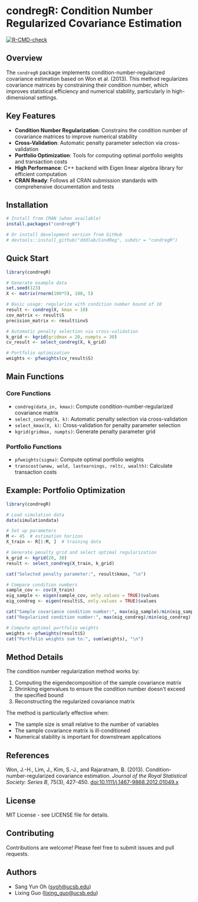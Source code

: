 # condregR: Condition Number Regularized Covariance Estimation

[![R-CMD-check](https://github.com/dddlab/CondReg/workflows/R-CMD-check/badge.svg)](https://github.com/dddlab/CondReg/actions)

## Overview

The `condregR` package implements condition-number-regularized covariance estimation based on Won et al. (2013). This method regularizes covariance matrices by constraining their condition number, which improves statistical efficiency and numerical stability, particularly in high-dimensional settings.

## Key Features

- **Condition Number Regularization**: Constrains the condition number of covariance matrices to improve numerical stability
- **Cross-Validation**: Automatic penalty parameter selection via cross-validation
- **Portfolio Optimization**: Tools for computing optimal portfolio weights and transaction costs
- **High Performance**: C++ backend with Eigen linear algebra library for efficient computation
- **CRAN Ready**: Follows all CRAN submission standards with comprehensive documentation and tests

## Installation

```r
# Install from CRAN (when available)
install.packages("condregR")

# Or install development version from GitHub
# devtools::install_github("dddlab/CondReg", subdir = "condregR")
```

## Quick Start

```r
library(condregR)

# Generate example data
set.seed(123)
X <- matrix(rnorm(100*5), 100, 5)

# Basic usage: regularize with condition number bound of 10
result <- condreg(X, kmax = 10)
cov_matrix <- result$S
precision_matrix <- result$invS

# Automatic penalty selection via cross-validation
k_grid <- kgrid(gridmax = 20, numpts = 30)
cv_result <- select_condreg(X, k_grid)

# Portfolio optimization
weights <- pfweights(cv_result$S)
```

## Main Functions

### Core Functions

- `condreg(data_in, kmax)`: Compute condition-number-regularized covariance matrix
- `select_condreg(X, k)`: Automatic penalty selection via cross-validation
- `select_kmax(X, k)`: Cross-validation for penalty parameter selection
- `kgrid(gridmax, numpts)`: Generate penalty parameter grid

### Portfolio Functions

- `pfweights(sigma)`: Compute optimal portfolio weights
- `transcost(wnew, wold, lastearnings, reltc, wealth)`: Calculate transaction costs

## Example: Portfolio Optimization

```r
library(condregR)

# Load simulation data
data(simulationdata)

# Set up parameters
M <- 45  # estimation horizon
X_train <- R[1:M, ]  # training data

# Generate penalty grid and select optimal regularization
k_grid <- kgrid(20, 30)
result <- select_condreg(X_train, k_grid)

cat("Selected penalty parameter:", result$kmax, "\n")

# Compare condition numbers
sample_cov <- cov(X_train)
eig_sample <- eigen(sample_cov, only.values = TRUE)$values
eig_condreg <- eigen(result$S, only.values = TRUE)$values

cat("Sample covariance condition number:", max(eig_sample)/min(eig_sample), "\n")
cat("Regularized condition number:", max(eig_condreg)/min(eig_condreg), "\n")

# Compute optimal portfolio weights
weights <- pfweights(result$S)
cat("Portfolio weights sum to:", sum(weights), "\n")
```

## Method Details

The condition number regularization method works by:

1. Computing the eigendecomposition of the sample covariance matrix
2. Shrinking eigenvalues to ensure the condition number doesn't exceed the specified bound
3. Reconstructing the regularized covariance matrix

The method is particularly effective when:
- The sample size is small relative to the number of variables
- The sample covariance matrix is ill-conditioned
- Numerical stability is important for downstream applications

## References

Won, J.-H., Lim, J., Kim, S.-J., and Rajaratnam, B. (2013). Condition-number-regularized covariance estimation. *Journal of the Royal Statistical Society: Series B*, 75(3), 427-450. [doi:10.1111/j.1467-9868.2012.01049.x](https://doi.org/10.1111/j.1467-9868.2012.01049.x)

## License

MIT License - see LICENSE file for details.

## Contributing

Contributions are welcome! Please feel free to submit issues and pull requests.

## Authors

- Sang Yun Oh (syoh@ucsb.edu)
- Lixing Guo (lixing_guo@ucsb.edu) 